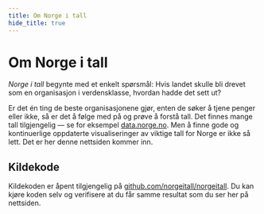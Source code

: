 ```yaml
---
title: Om Norge i tall
hide_title: true
---
```


# Om Norge i tall

_Norge i tall_ begynte med et enkelt spørsmål: Hvis landet skulle bli drevet som en organisasjon i verdensklasse, hvordan hadde det sett ut?

Er det én ting de beste organisasjonene gjør, enten de søker å tjene penger eller ikke, så er det å følge med på og prøve å forstå tall. Det finnes mange tall tilgjengelig — se for eksempel [data.norge.no](https://data.norge.no). Men å finne gode og kontinuerlige oppdaterte visualiseringer av viktige tall for Norge er ikke så lett. Det er her denne nettsiden kommer inn.

## Kildekode

Kildekoden er åpent tilgjengelig på [github.com/norgeitall/norgeitall](https://github.com/norgeitall/norgeitall). Du kan kjøre koden selv og verifisere at du får samme resultat som du ser her på nettsiden.
